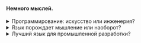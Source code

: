 #### Немного мыслей.
<details><summary>Программирование: искусство или инженерия?</summary>  
  
  ‎  
Программирование вполне можно назвать ремеслом, искусством, но не как искусство художника, а как, например, дизайн обуви или изготовление предметов быта, где инженерные требования сочетаются с пресловутой красотой.  
Поясню мысль подробнее. Благодаря синтаксической гибкости, любого, чуть более сложного чем двоичный код ~~(или Go)~~ языка, одно и то же действие на любом уровне абстракции в большинстве случаев можно описать десятками, если не сотнями способов, а порой, как при именовании сущностей, количество вариантов вообще ничем не ограничено.  
Многообразие требует от программиста выбора, который невозможно уложить в строгий регламент.  
Поэтому, инженерные требования надежности и поддерживаемости естественным образом порождают, казалось бы на первый взгляд, оторванные от суровой прагматики, практики писать "красивый код", "чистый код" (термины широко вошли в индустрию).
</details>
<details><summary>Язык порождает мышление или наоборот?</summary>
  
  ‎  
Иногда говорят что "настоящий программист" прежде всего должен думать над алгоритмом, а писать можно на любом языке. Согласимся и рассмотрим процесс с другой стороны: получается что программист переводит мысль, последовательность действий, с человеческого языка, на используемый им язык программирования. Конечно талантливый переводчик может переводить и на пять и на десять языков. Но погружаясь в язык, человек начинает и думать на нем, и языки программирования здесь отнюдь не исключение (особенно это заметно по программисту в состоянии потокового мышления). И наиболее часто используемый язык, оставляет отпечаток на самом мышлении. Если используешь язык не часто, то и перевод на нем будет не так ясен.  
Один ЯП для проекта лучше чем пять.
</details>
<details><summary>Лучший язык для промышленной разработки?</summary>
  
  ‎  
Этот абзац субъективен, однако опирается на объективные бенчмарки: https://benchmarksgame-team.pages.debian.net/benchmarksgame/index.html  
Прежде всего, язык должен быть достаточно мейнстримным, чтобы проект на нем был поддерживаемым. Сразу выбрасываем за борт всю экзотику и функциональщину вроде Haskell, Elixir, Nim, Erlang... Ruby туда же. Общая практика показывает что слабая типизация однозначно вредит читаемости, поддерживаемости и порождает большое количество ошибок, поэтому выкидываем JavaScript и PHP. Идя далее, замечаем что динамическая типизация сильно ухудшает скорость работы, а варианты компиляции традиционно динамических языков, отличаются плохой поддерживаемостью, и выглядят скорее как извращение, поэтому за бортом остаются и строго-типизированный, но динамический Python. В сухом остатке у нас есть мейнстримные строго-статически-типизированные C & C++, C#, Java, поднимающиеся к ним Kotlin, Go и Rust. Не каждый пожелает каждый день быть близким к низкоуровневым абстракциям C++ (порождающим синтаксические казусы), поэтому, несмотря на лучшие пока показатели по скорости, отложим его вместе с Си для узких мест. C# и Java близнецы. Но C# более стройный синтаксически: в нем исправлены известные проблемы Java (слабые дженерики пропадающие на этапе компиляции, отсутствие пользовательских значимых типов на стеке, сочетаемость значимых и ссылочных типов (`List<Integer>`)). Долгое время из всех ЯП, я считал C# практически идеальным по кроссплатформености, высокоуровневости абстракций и скоростью приближающейся местами к С++. Однако практика с Kotlin показала, что он превосходит C# и по концепциям, и по синтаксической стройности. Если C# идет по пути добавления в ядро языка все новых и новых абстракций и ключевых слов, то ядро Kotlin весьма лаконично, а весь "сахар" базируется на встраиваемых лямбдах и внесен в стандартную библиотеку. В чем здесь преимущество? Почти любую фичу, казалось бы языка, в Kotlin можно прочитать в стандартной библиотеке и понять как любой другой код. Kotlin, правда, немного уступает C# по скорости, но лишь потому что компилируется в байт-код Java. Перейдем к Go. Тут все так грустно и очевидно, что без лишних слов перейдем дальше к Rust. Rust базируется на прекрасных идеях, однако возносит безопасность в абсолют, поэтому программист становится заложником этой безопасности -- нельзя просто сконкатенировать строки, нельзя просто написать HelloWorld. Надо постоянно думать о памяти и использовать "правильные" абстракции (привет unwrap). По моим ощущениям, у Rust порог входа выше чем у C++, потому что в C++ можно писать как на высокоуровневом ЯП, предоставив стандартной библиотеке разруливать работу с памятью за тебя. Rust же не даст спрятаться от решения вопросов безопасности и размещения в памяти и из-за этой необходимости, он (внезапно!) превращается в достаточно низкоуровневый язык, сравнимый скорее с Си, чем с C++.  

_Итак, в сухом остатке, по моему мнению на текущий момент, для написания кроссплатформенных и не сильно требовательных по скорости (Windows, macOS, Linix, Android) приложений, проще и удобнее всего исползовать Kotlin, а для всех остальных (достаточно редких) случаев -- C++.
Kotlin "родной" язык для экосистемы Android, он компилируется как в JS так и WebAssembly для браузеров, а обычный jar файл можно упаковать для любой десктопной ОС._
</details>
